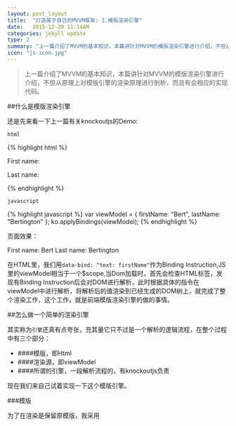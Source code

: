 ```yaml
---
layout: post_layout
title:  "打造属于自己的MVVM框架: 2.模版渲染引擎"
date:   2015-12-20 11:14AM
categories: jekyll update
type: 2
summary: "上一篇介绍了MVVM的基本知识，本篇讲针对MVVM的模版渲染引擎进行介绍，不但从原理上对模版引擎的渲染原理进行剖析，而且有会相应的实现代码。"
icon: "js-icon.jpg"
---
```


>上一篇介绍了MVVM的基本知识，本篇讲针对MVVM的模版渲染引擎进行介绍，不但从原理上对模版引擎的渲染原理进行剖析，而且有会相应的实现代码。

##什么是模版渲染引擎

还是先来看一下上一篇有关knockoutjs的Demo:

`html`

{% highlight html %}
    <p>First name: <strong data-bind="text: firstName"></strong></p>
    <p>Last name: <strong data-bind="text: lastName"></strong></p>
{% endhighlight %}

`javascript`

{% highlight javascript %}
    var viewModel = {
        firstName: "Bert",
        lastName: "Bertington"
    };
    ko.applyBindings(viewModel);
{% endhighlight %}

页面效果：

First name: Bert
Last name: Bertington

在HTML里，我们用`data-bind: "text: firstName"`作为Binding Instruction,JS里的viewModel相当于一个$scope,当Dom加载时，首先会检查HTML标签，发现有Binding Instruction后会对DOM进行解析，此时根据具体的指令在viewModel中进行解析，将解析后的值渲染到已经生成的DOM树上，就完成了整个渲染工作，这个工作，就是前端模版渲染引擎的做的事情。

##怎么做一个简单的渲染引擎

其实称为`引擎`还真有点夸张，充其量它只不过是一个解析的逻辑流程，在整个过程中有三个部分：

- ####模版，即Html
- ####渲染源，即viewModel
- ####所谓的引擎，一段解析流程的，有knockoutjs负责

现在我们来自己试着实现一下这个模版引擎。

###模版

为了在渲染是保留原模版，我采用<template>去画Html模版，因为：

- ###template标签可以放在任意位置
- ###template标签默认display: none

这种优点太适合做模版了。

{% highlight html %}
    <template id="test">
        <p>First name: <strong data-bind="text: firstName"></strong></p>
        <p>Last name: <strong data-bind="text: lastName"></strong></p>
    </template>
{% endhighlight %}

将我们要渲染的Html包裹在<template>中，加上id是为了能够确保唯一。

###解析template

###1.利用id我们可以唯一找到template，首先将template里的内容取出来，

{% highlight javascript %}
    var clone = document.importNode(document.querySelector('#' + id).content, true);
{% endhighlight %}

###2.分离子节点

{% highlight javascript %}
    var fragmentContent = splitSubRealDoms(clone);
    function splitSubRealDoms(fatherDom) {
        var subRealDoms = [];
        while(fatherDom.firstElementChild) {
            var firstElementChild = fatherDom.removeChild(fatherDom.firstElementChild);
            subRealDoms.push(firstElementChild);
        }
        return subRealDoms;
    }
{% endhighlight %}

###3.根据父节点的Binding Instruction去渲染子节点

{% highlight javascript %}
    for(var i = 0;i < fragmentContent.length;i++) {
        var result = renderTemplate(fragmentContent[i], viewModel);
    }
{% endhighlight %}

renderTemplate的方法较为复杂，首先会渲染父节点，然后将所有的子节点当作父节点再次递归，直到没有子节点为止，递归后的结果是子节点集合渲染完后的结果，需要加入到重新加入到父节点中。递归中途需要对`data-bind = instruction: value`进行解析，将得到的value值在viewModel的$scope中，利用eval进行解析后绑定到DOM上。（详细代码略长，就不在这里贴了，可以去github的repo里去查看）

###4.渲染完成

渲染完成后，将最终的结果插入到body上。
{% highlight javascript %}
    $('body').append($(result));
{% endhighlight %}



